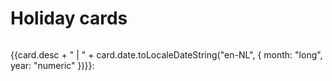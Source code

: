 <script setup>
import { ref } from "vue";

const baseUrl = "/img/holiday_cards/";

const originalCards = [
    { name: "cat_in_box", desc: "Birthday card for Ales", date: new Date("June, 2024")},
    { name: "girl_in_puffer_jacket", desc: "Birthday card for Valentina", date: new Date("September, 2024")},
    { name: "wolf", desc: "Birthday card for Maxim", date: new Date("September, 2024")},
    { name: "busy_office_cat", desc: "Birthday card for Nurlan", date: new Date("August 1, 2024")},
    { name: "bunny_with_fans", desc: "Welcome-to-Germany card for Valentina", date: new Date("August 1, 2024")},
    { name: "silly_boy", desc: "Birthday card for Nastya", date: new Date("June 1, 2024") },
    { name: "mouse_dancing", desc: "Birthday card for Aimee", date: new Date("May 1, 2024") },
    { name: "disco_cat", desc: "Birthday card for Ivo", date: new Date("May 1, 2024") },
    { name: "man_twerking", desc: "Birthday card for Maxim", date: new Date("September 1, 2023") },
    { name: "hermit", desc: "Birthday card for Yura", date: new Date("October 1, 2023") },
    { name: "cat_on_a_boat", desc: "Birthday card for Kamran", date: new Date("October 1, 2023") },
    { name: "cat_on_christmas_tree", desc: "Christmas card for Ivo and Anieke", date: new Date("December 1, 2022") },
    { name: "accurate_angel", desc: "Christmas card for Ales and Leonid", date: new Date("December 1, 2022") },
    { name: "krampus", desc: "Christmas card Nastya and Yura", date: new Date("December 1, 2022") },
    { name: "moon_kissing_sun", desc: "Christmas card for Kirill and Sergei", date: new Date("December 1, 2022") },
    { name: "christmas_sweater", desc: "Christmas card for Aimee", date: new Date("December 1, 2022") },
    { name: "christmas_decorations", desc: "Christmas card Lies and Hans", date: new Date("December 1, 2022") },
    ];

originalCards.sort((a, b) => {
    if (a.date > b.date) return -1;
    else if (a.date < b.date) return 1;
    else return 0;
});

const cards = ref(originalCards);

</script>


# Holiday cards

<ul class="holiday-cards-gallery">
    <li v-for="card in cards">
        <p>{{card.desc + " | " + card.date.toLocaleDateString("en-NL", { month: "long", year: "numeric" })}}:</p>
        <img loading="lazy" width="200px" :src='baseUrl + card.name + ".jpg"' />
    </li>
</ul>

<style lang="scss">
    .holiday-cards-gallery {
        margin-top: 0;
        gap: 0;
        display: grid;
        grid-template-columns: 1fr;
        padding-left:0;
        list-style: none;
    }
</style>